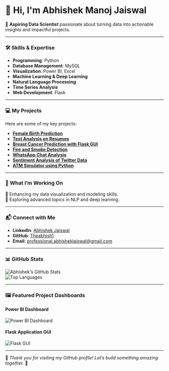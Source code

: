 # 👋 Hi, I'm Abhishek Manoj Jaiswal  

🚀 **Aspiring Data Scientist** passionate about turning data into actionable insights and impactful projects.  

---

### 🛠️ **Skills & Expertise**
- **Programming**: Python  
- **Database Management**: MySQL  
- **Visualization**: Power BI, Excel  
- **Machine Learning & Deep Learning**  
- **Natural Language Processing**  
- **Time Series Analysis**  
- **Web Development**: Flask  

---

### 💻 **My Projects**  
Here are some of my key projects:  

- **[Female Birth Prediction](https://github.com/Theabhish1/Female-Birth-Prediction-Time-Series-Analysis-Project-)**  
- **[Text Analysis on Resumes](https://github.com/Theabhish1/Text-analytics-on-Resume-NLP-Project-)**  
- **[Breast Cancer Prediction with Flask GUI](https://github.com/Theabhish1/Flask-Final)**  
- **[Fire and Smoke Detection](https://github.com/Theabhish1/Fire-Detection-Deep-Learning-Project-)**  
- **[WhatsApp Chat Analysis](https://github.com/Theabhish1/Capstone-Project-of-course)**  
- **[Sentiment Analysis of Twitter Data](https://github.com/Theabhish1/Hate-Speech-Detection-NLP-Project-)**  
- **[ATM Simulator using Python](https://github.com/Theabhish1/ATM-SIMULATOR-Python-project)**  

---

### 🌟 **What I’m Working On**
🔧 Enhancing my data visualization and modeling skills.  
🌱 Exploring advanced topics in NLP and deep learning.  

---

### 📬 **Connect with Me**
- **LinkedIn**: [Abhishek Jaiswal](https://linkedin.com/in/abhishekjaiswal99)  
- **GitHub**: [Theabhish1](https://github.com/Theabhish1)  
- **Email**: professional.abhishekjaiswal@gmail.com  

---

### 📊 **GitHub Stats**  

![Abhishek's GitHub Stats](https://github-readme-stats.vercel.app/api?username=Theabhish1&show_icons=true&theme=radical)  
![Top Languages](https://github-readme-stats.vercel.app/api/top-langs/?username=Theabhish1&layout=compact&theme=radical)  

---

### 🖼️ **Featured Project Dashboards**  

#### Power BI Dashboard  
![Power BI Dashboard](https://github.com/Theabhish1/Volunteering-Project-PowerBI)  

#### Flask Application GUI  
![Flask GUI](https://flask-final-abhi.onrender.com/)  

---

🌟 *Thank you for visiting my GitHub profile! Let’s build something amazing together.* 🌟  
